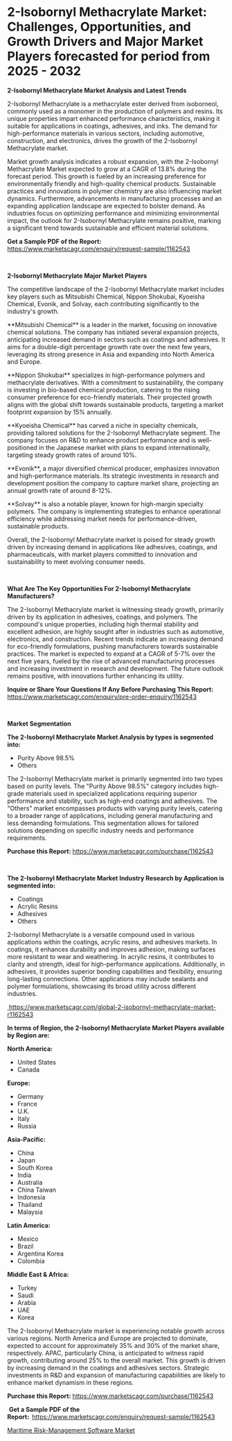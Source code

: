<p><h1>2-Isobornyl Methacrylate Market: Challenges, Opportunities, and Growth Drivers and Major Market Players forecasted for period from 2025 - 2032</h1></p><p><strong>2-Isobornyl Methacrylate Market Analysis and Latest Trends</strong></p>
<p><p>2-Isobornyl Methacrylate is a methacrylate ester derived from isoborneol, commonly used as a monomer in the production of polymers and resins. Its unique properties impart enhanced performance characteristics, making it suitable for applications in coatings, adhesives, and inks. The demand for high-performance materials in various sectors, including automotive, construction, and electronics, drives the growth of the 2-Isobornyl Methacrylate market.</p><p>Market growth analysis indicates a robust expansion, with the 2-Isobornyl Methacrylate Market expected to grow at a CAGR of 13.8% during the forecast period. This growth is fueled by an increasing preference for environmentally friendly and high-quality chemical products. Sustainable practices and innovations in polymer chemistry are also influencing market dynamics. Furthermore, advancements in manufacturing processes and an expanding application landscape are expected to bolster demand. As industries focus on optimizing performance and minimizing environmental impact, the outlook for 2-Isobornyl Methacrylate remains positive, marking a significant trend towards sustainable and efficient material solutions.</p></p>
<p><strong>Get a Sample PDF of the Report:&nbsp;</strong> <a href="https://www.marketscagr.com/enquiry/request-sample/1162543?utm_campaign=2482&utm_medium=2&utm_source=Github&utm_content=ia&utm_term=24032025&utm_id=2-isobornyl-methacrylate">https://www.marketscagr.com/enquiry/request-sample/1162543</a></p>
<p>&nbsp;</p>
<p><strong>2-Isobornyl Methacrylate Major Market Players</strong></p>
<p><p>The competitive landscape of the 2-Isobornyl Methacrylate market includes key players such as Mitsubishi Chemical, Nippon Shokubai, Kyoeisha Chemical, Evonik, and Solvay, each contributing significantly to the industry's growth.</p><p>**Mitsubishi Chemical** is a leader in the market, focusing on innovative chemical solutions. The company has initiated several expansion projects, anticipating increased demand in sectors such as coatings and adhesives. It aims for a double-digit percentage growth rate over the next few years, leveraging its strong presence in Asia and expanding into North America and Europe.</p><p>**Nippon Shokubai** specializes in high-performance polymers and methacrylate derivatives. With a commitment to sustainability, the company is investing in bio-based chemical production, catering to the rising consumer preference for eco-friendly materials. Their projected growth aligns with the global shift towards sustainable products, targeting a market footprint expansion by 15% annually.</p><p>**Kyoeisha Chemical** has carved a niche in specialty chemicals, providing tailored solutions for the 2-Isobornyl Methacrylate segment. The company focuses on R&D to enhance product performance and is well-positioned in the Japanese market with plans to expand internationally, targeting steady growth rates of around 10%.</p><p>**Evonik**, a major diversified chemical producer, emphasizes innovation and high-performance materials. Its strategic investments in research and development position the company to capture market share, projecting an annual growth rate of around 8-12%.</p><p>**Solvay** is also a notable player, known for high-margin specialty polymers. The company is implementing strategies to enhance operational efficiency while addressing market needs for performance-driven, sustainable products.</p><p>Overall, the 2-Isobornyl Methacrylate market is poised for steady growth driven by increasing demand in applications like adhesives, coatings, and pharmaceuticals, with market players committed to innovation and sustainability to meet evolving consumer needs.</p></p>
<p>&nbsp;</p>
<p><strong>What Are The Key Opportunities For 2-Isobornyl Methacrylate Manufacturers?</strong></p>
<p><p>The 2-Isobornyl Methacrylate market is witnessing steady growth, primarily driven by its application in adhesives, coatings, and polymers. The compound's unique properties, including high thermal stability and excellent adhesion, are highly sought after in industries such as automotive, electronics, and construction. Recent trends indicate an increasing demand for eco-friendly formulations, pushing manufacturers towards sustainable practices. The market is expected to expand at a CAGR of 5-7% over the next five years, fueled by the rise of advanced manufacturing processes and increasing investment in research and development. The future outlook remains positive, with innovations further enhancing its utility.</p></p>
<p><strong>Inquire or Share Your Questions If Any Before Purchasing This Report:</strong> <a href="https://www.marketscagr.com/enquiry/pre-order-enquiry/1162543?utm_campaign=2482&utm_medium=2&utm_source=Github&utm_content=ia&utm_term=24032025&utm_id=2-isobornyl-methacrylate">https://www.marketscagr.com/enquiry/pre-order-enquiry/1162543</a></p>
<p>&nbsp;</p>
<p><strong>Market Segmentation</strong></p>
<p><strong>The 2-Isobornyl Methacrylate Market Analysis by types is segmented into:</strong></p>
<p><ul><li>Purity Above 98.5%</li><li>Others</li></ul></p>
<p><p>The 2-Isobornyl Methacrylate market is primarily segmented into two types based on purity levels. The "Purity Above 98.5%" category includes high-grade materials used in specialized applications requiring superior performance and stability, such as high-end coatings and adhesives. The "Others" market encompasses products with varying purity levels, catering to a broader range of applications, including general manufacturing and less demanding formulations. This segmentation allows for tailored solutions depending on specific industry needs and performance requirements.</p></p>
<p><strong>Purchase this Report:&nbsp;</strong><a href="https://www.marketscagr.com/purchase/1162543?utm_campaign=2482&utm_medium=2&utm_source=Github&utm_content=ia&utm_term=24032025&utm_id=2-isobornyl-methacrylate">https://www.marketscagr.com/purchase/1162543</a></p>
<p>&nbsp;</p>
<p><strong>The 2-Isobornyl Methacrylate Market Industry Research by Application is segmented into:</strong></p>
<p><ul><li>Coatings</li><li>Acrylic Resins</li><li>Adhesives</li><li>Others</li></ul></p>
<p><p>2-Isobornyl Methacrylate is a versatile compound used in various applications within the coatings, acrylic resins, and adhesives markets. In coatings, it enhances durability and improves adhesion, making surfaces more resistant to wear and weathering. In acrylic resins, it contributes to clarity and strength, ideal for high-performance applications. Additionally, in adhesives, it provides superior bonding capabilities and flexibility, ensuring long-lasting connections. Other applications may include sealants and polymer formulations, showcasing its broad utility across different industries.</p></p>
<p><a href="https://www.marketscagr.com/global-2-isobornyl-methacrylate-market-r1162543?utm_campaign=2482&utm_medium=2&utm_source=Github&utm_content=ia&utm_term=24032025&utm_id=2-isobornyl-methacrylate">&nbsp;https://www.marketscagr.com/global-2-isobornyl-methacrylate-market-r1162543</a></p>
<p><strong>In terms of Region, the 2-Isobornyl Methacrylate Market Players available by Region are:</strong></p>
<p>
    <p> <strong> North America: </strong>
        <ul>
            <li>United States</li>
            <li>Canada</li>
        </ul>
        </p> 
    <p> <strong> Europe: </strong>
        <ul>
            <li>Germany</li>
            <li>France</li>
            <li>U.K.</li>
            <li>Italy</li>
            <li>Russia</li>
        </ul>
        </p> 
    <p> <strong> Asia-Pacific: </strong>
        <ul>
            <li>China</li>
            <li>Japan</li>
            <li>South Korea</li>
            <li>India</li>
            <li>Australia</li>
            <li>China Taiwan</li>
            <li>Indonesia</li>
            <li>Thailand</li>
            <li>Malaysia</li>
        </ul>
        </p> 
    <p> <strong> Latin America: </strong>
        <ul>
            <li>Mexico</li>
            <li>Brazil</li>
            <li>Argentina Korea</li>
            <li>Colombia</li>
        </ul>
        </p> 
    <p> <strong> Middle East & Africa: </strong>
        <ul>
            <li>Turkey</li>
            <li>Saudi</li>
            <li>Arabia</li>
            <li>UAE</li>
            <li>Korea</li>
        </ul>
    </p>
    </p>
<p><p>The 2-Isobornyl Methacrylate market is experiencing notable growth across various regions. North America and Europe are projected to dominate, expected to account for approximately 35% and 30% of the market share, respectively. APAC, particularly China, is anticipated to witness rapid growth, contributing around 25% to the overall market. This growth is driven by increasing demand in the coatings and adhesives sectors. Strategic investments in R&D and expansion of manufacturing capabilities are likely to enhance market dynamism in these regions.</p></p>
<p><strong>Purchase this Report: </strong><a href="https://www.marketscagr.com/purchase/1162543?utm_campaign=2482&utm_medium=2&utm_source=Github&utm_content=ia&utm_term=24032025&utm_id=2-isobornyl-methacrylate">https://www.marketscagr.com/purchase/1162543</a></p>
<p>&nbsp;<strong>Get a Sample PDF of the Report:&nbsp;&nbsp;</strong><a href="https://www.marketscagr.com/enquiry/request-sample/1162543?utm_campaign=2482&utm_medium=2&utm_source=Github&utm_content=ia&utm_term=24032025&utm_id=2-isobornyl-methacrylate">https://www.marketscagr.com/enquiry/request-sample/1162543</a></p>
<p><strong></strong></p>
<p><p><a href="https://github.com/akaalahk/Market-Research-Report-List-1/blob/main/maritime-risk-management-software-market.md?utm_campaign=2482&utm_medium=2&utm_source=Github&utm_content=ia&utm_term=24032025&utm_id=2-isobornyl-methacrylate">Maritime Risk-Management Software Market</a></p></p>